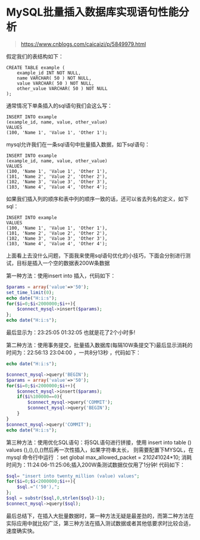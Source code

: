 # MySQL批量插入数据库实现语句性能分析
> https://www.cnblogs.com/caicaizi/p/5849979.html

假定我们的表结构如下：
```mysql
CREATE TABLE example (
    example_id INT NOT NULL,
    name VARCHAR( 50 ) NOT NULL,
    value VARCHAR( 50 ) NOT NULL,
    other_value VARCHAR( 50 ) NOT NULL
);
```
通常情况下单条插入的sql语句我们会这么写：
```mysql
INSERT INTO example
(example_id, name, value, other_value)
VALUES
(100, 'Name 1', 'Value 1', 'Other 1');
```
mysql允许我们在一条sql语句中批量插入数据，如下sql语句：
```mysql
INSERT INTO example
(example_id, name, value, other_value)
VALUES
(100, 'Name 1', 'Value 1', 'Other 1'),
(101, 'Name 2', 'Value 2', 'Other 2'),
(102, 'Name 3', 'Value 3', 'Other 3'),
(103, 'Name 4', 'Value 4', 'Other 4');
```
如果我们插入列的顺序和表中列的顺序一致的话，还可以省去列名的定义，如下sql：
```mysql
INSERT INTO example
VALUES
(100, 'Name 1', 'Value 1', 'Other 1'),
(101, 'Name 2', 'Value 2', 'Other 2'),
(102, 'Name 3', 'Value 3', 'Other 3'),
(103, 'Name 4', 'Value 4', 'Other 4');
```
上面看上去没什么问题，下面我来使用sql语句优化的小技巧，下面会分别进行测试，目标是插入一个空的数据表200W条数据

第一种方法：使用insert into 插入，代码如下：	 
```php
$params = array('value'=>'50');
set_time_limit(0);
echo date("H:i:s");
for($i=0;$i<2000000;$i++){
    $connect_mysql->insert($params);
};
echo date("H:i:s");
```
最后显示为：23:25:05 01:32:05 也就是花了2个小时多!

第二种方法：使用事务提交，批量插入数据库(每隔10W条提交下)最后显示消耗的时间为：22:56:13 23:04:00 ，一共8分13秒 ，代码如下：
```php
echo date("H:i:s");

$connect_mysql->query('BEGIN');
$params = array('value'=>'50');
for($i=0;$i<2000000;$i++){
    $connect_mysql->insert($params);
    if($i%100000==0){
        $connect_mysql->query('COMMIT');
        $connect_mysql->query('BEGIN');
    }
}
$connect_mysql->query('COMMIT');
echo date("H:i:s");
```
第三种方法：使用优化SQL语句：将SQL语句进行拼接，使用 insert into table () values (),(),(),()然后再一次性插入，如果字符串太长，
则需要配置下MYSQL，在mysql 命令行中运行 ：set global max_allowed_packet = 2*1024*1024*10;
消耗时间为：11:24:06-11:25:06;插入200W条测试数据仅仅用了1分钟! 代码如下：
```php
$sql= "insert into twenty_million (value) values";
for($i=0;$i<2000000;$i++){
    $sql.="('50'),";
};
$sql = substr($sql,0,strlen($sql)-1);
$connect_mysql->query($sql);
```
最后总结下，在插入大批量数据时，第一种方法无疑是最差劲的，而第二种方法在实际应用中就比较广泛，第三种方法在插入测试数据或者其他低要求时比较合适，速度确实快。